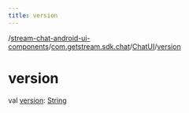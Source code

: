 ```yaml
---
title: version
---
```

/[stream-chat-android-ui-components](../../index.md)/[com.getstream.sdk.chat](../index.md)/[ChatUI](index.md)/[version](version.md)  
  
  
  
# version  
val [version](version.md): [String](https://kotlinlang.org/api/latest/jvm/stdlib/kotlin/-string/index.html)
